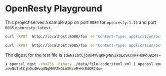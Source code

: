 # OpenResty Playground

This project serves a sample app on port `8080` for `openresty:1.13` and port `8085` `openresty:latest`.

```bash
curl -XPUT  http://localhost:8080/foo -H "Content-Type: application/octet-stream" --data-binary @./data/file-coderstool.xml
```

```bash
curl -XPUT  http://localhost:8085/foo -H "Content-Type: application/octet-stream" --data-binary @./data/file-coderstool.xml
```

The digest for the test file is `zdwNsIbtCjb0s4WvqUNgMWV2kOLoSKcvR+HsRdOB24s=`

```bash
❯ openssl dgst -sha256 -binary ./data/file-coderstool.xml | openssl enc -base64 -A
zdwNsIbtCjb0s4WvqUNgMWV2kOLoSKcvR+HsRdOB24s=
```
